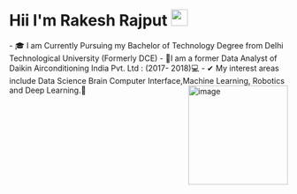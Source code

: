 # Hii I'm Rakesh Rajput  <img src="https://raw.githubusercontent.com/MartinHeinz/MartinHeinz/master/wave.gif" width="30px">


<p align="left">
- 🎓 I am Currently Pursuing my Bachelor of Technology 
     Degree from Delhi Technological University (Formerly DCE)
- 🤵I am a former Data Analyst of Daikin 
     Airconditioning India Pvt. Ltd : (2017- 2018)💻
- ✔ My interest areas include Data Science Brain Computer 
   Interface,Machine Learning, Robotics and Deep Learning.🤵
     
     
     
     
  <img align="right" height="180px" src="https://in.pinterest.com/pin/592786369697612933/" alt="image" />

